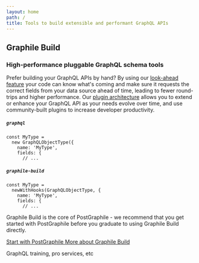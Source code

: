 ```yaml
---
layout: home
path: /
title: Tools to build extensible and performant GraphQL APIs
---
```


<!-- **************************************** -->

<section>
<div class='container'>

<div class='row'>
<div class='col-xs-12'>
<div class='hero-block'>

## Graphile Build

### High-performance pluggable GraphQL schema tools

Prefer building your GraphQL APIs by hand? By using our [look-ahead
feature](/graphile-build/look-ahead/) your code can know what's coming and make
sure it requests the correct fields from your data source ahead of time,
leading to fewer round-trips and higher performance. Our [plugin
architecture](/graphile-build/plugins/) allows you to extend or enhance your
GraphQL API as your needs evolve over time, and use community-built plugins to
increase developer productivity.

</div>
</div>
</div>

<div class='row'>
<div class='col-lg-6 mb3 col-md-9 col-xs-12'>

##### `graphql`

```js{2}
const MyType =
  new GraphQLObjectType({
    name: 'MyType',
    fields: {
      // ...
```

</div>
<div class='col-lg-6 mb3 col-md-9 col-xs-12'>

##### `graphile-build`

```js{2}
const MyType =
  newWithHooks(GraphQLObjectType, {
    name: 'MyType',
    fields: {
      // ...
```

</div>
</div>

<div class='flex'>
<div>

Graphile Build is the core of PostGraphile - we recommend that you get started
with PostGraphile before you graduate to using Graphile Build directly.

<a class='strong-link' href='/postgraphile/'>Start with PostGraphile <span class='fa fa-fw fa-long-arrow-right' /></a>
<a class='strong-link' href='/graphile-build/'>More about Graphile Build <span class='fa fa-fw fa-long-arrow-right' /></a>

<div>
</div>

</div>
</section>

<!-- **************************************** -->

<section>
GraphQL training, pro services, etc
</section>

